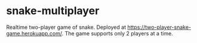 # snake-multiplayer
Realtime two-player game of snake. Deployed at https://two-player-snake-game.herokuapp.com/. The game supports only 2 players at a time.
